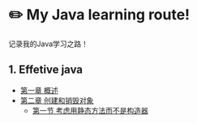 # ✏️  My Java learning route!
记录我的Java学习之路！

## 1. Effetive java
- [第一章 概述](effetiveJava/ChapterOne/)
- [第二章 创建和销毁对象](effetiveJava/ChapterTwo/)
    - [第一节 考虑用静态方法而不是构造器](effetiveJava/ChapterTwo/The_static_factory_method.md)
